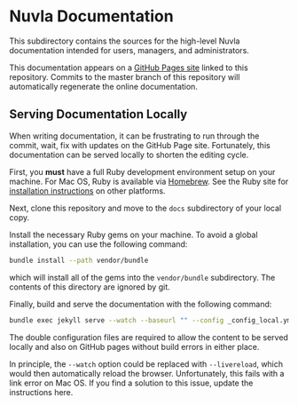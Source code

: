 # Nuvla Documentation

This subdirectory contains the sources for the high-level Nuvla
documentation intended for users, managers, and administrators.

This documentation appears on a [GitHub Pages
site](https://nuvla.github.io/nuvla) linked to this
repository. Commits to the master branch of this repository will
automatically regenerate the online documentation.

## Serving Documentation Locally

When writing documentation, it can be frustrating to run through the
commit, wait, fix with updates on the GitHub Page site. Fortunately,
this documentation can be served locally to shorten the editing
cycle.

First, you **must** have a full Ruby development environment setup on
your machine. For Mac OS, Ruby is available via
[Homebrew](https://brew.sh/). See the Ruby site for [installation
instructions](https://www.ruby-lang.org/en/documentation/installation/)
on other platforms.

Next, clone this repository and move to the `docs` subdirectory of
your local copy.

Install the necessary Ruby gems on your machine.  To avoid a global
installation, you can use the following command:

```sh
bundle install --path vendor/bundle
```

which will install all of the gems into the `vendor/bundle`
subdirectory.  The contents of this directory are ignored by git.

Finally, build and serve the documentation with the following command:

```sh
bundle exec jekyll serve --watch --baseurl "" --config _config_local.yml,_config.yml
```

The double configuration files are required to allow the content to be
served locally and also on GitHub pages without build errors in either
place.

In principle, the `--watch` option could be replaced with
`--livereload`, which would then automatically reload the browser.
Unfortunately, this fails with a link error on Mac OS.  If you find a
solution to this issue, update the instructions here.
